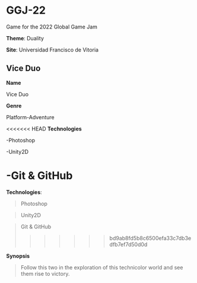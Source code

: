 # GGJ-22

Game for the 2022 Global Game Jam

**Theme**: Duality

**Site**: Universidad Francisco de Vitoria

## Vice Duo

**Name**

Vice Duo

**Genre**

Platform-Adventure

<<<<<<< HEAD
**Technologies**

-Photoshop

-Unity2D

-Git & GitHub
=======
**Technologies**:
> Photoshop

> Unity2D

> Git & GitHub
>>>>>>> bd9ab8fd5b8c6500efa33c7db3edfb7ef7d50d0d

**Synopsis**

> Follow this two in the exploration of this technicolor world and see them rise to victory.
